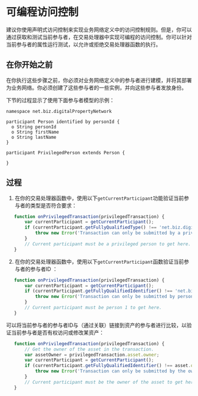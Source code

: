 # 可编程访问控制

建议你使用声明式访问控制来实现业务网络定义中的访问控制规则。但是，你可以通过获取和测试当前参与者，在交易处理器中实现可编程的访问控制。你可以针对当前参与者的属性运行测试，以允许或拒绝交易处理器函数的执行。

## 在你开始之前

在你执行这些步骤之前，你必须对业务网络定义中的参与者进行建模，并将其部署为业务网络。你必须创建了这些参与者的一些实例，并向这些参与者发放身份。

下节的过程显示了使用下面参与者模型的示例：

```
namespace net.biz.digitalPropertyNetwork

participant Person identified by personId {
  o String personId
  o String firstName
  o String lastName
}

participant PrivilegedPerson extends Person {

}
```

## 过程

1. 在你的交易处理器函数中，使用以下`getCurrentParticipant`功能验证当前参与者的类型是否符合要求：

```javascript
   function onPrivilegedTransaction(privilegedTransaction) {
       var currentParticipant = getCurrentParticipant();
       if (currentParticipant.getFullyQualifiedType() !== 'net.biz.digitalPropertyNetwork.PrivilegedPerson') {
           throw new Error('Transaction can only be submitted by a privileged person');
       }
       // Current participant must be a privileged person to get here.
   }
```

2. 在你的交易处理器函数中，使用以下`getCurrentParticipant`函数验证当前参与者的参与者ID ：

```javascript
   function onPrivilegedTransaction(privilegedTransaction) {
       var currentParticipant = getCurrentParticipant();
       if (currentParticipant.getFullyQualifiedIdentifier() !== 'net.biz.digitalPropertyNetwork.Person#PERSON_1') {
           throw new Error('Transaction can only be submitted by person 1');
       }
       // Current participant must be person 1 to get here.
   }
```

可以将当前参与者的参与者ID与（通过关联）链接到资产的参与者进行比较，以验证当前参与者是否有权访问或修改某资产：
```javascript
   function onPrivilegedTransaction(privilegedTransaction) {
       // Get the owner of the asset in the transaction.
       var assetOwner = privilegedTransaction.asset.owner;
       var currentParticipant = getCurrentParticipant();
       if (currentParticipant.getFullyQualifiedIdentifier() !== asset.owner.getFullyQualifiedIdentifier()) {
           throw new Error('Transaction can only be submitted by the owner of the asset');
       }
       // Current participant must be the owner of the asset to get here.
   }
```
